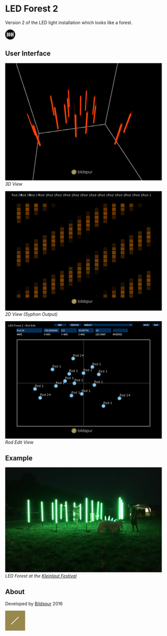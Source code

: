 # LED Forest 2
Version 2 of the LED light installation which looks like a forest.

![LED Forest](readme/logo.png)

## User Interface
![3D View](readme/3d.png)
*3D View*

![2D View](readme/2d.png)
*2D View (Syphon Output)*

![Edit View](readme/edit.png)
*Rod Edit View*

## Example

![Kleinlaut Festival](readme/example.jpg)
*LED Forest at the [Kleinlaut Festival](http://www.kleinlautfestival.ch/)*


## About
Developed by [Bildspur](https://bildspur.ch) 2016

![Bildspur](readme/logo.jpg)